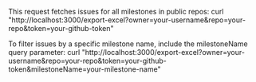 This request fetches issues for all milestones in public repos:
curl "http://localhost:3000/export-excel?owner=your-username&repo=your-repo&token=your-github-token"

To filter issues by a specific milestone name, include the milestoneName query parameter:
curl "http://localhost:3000/export-excel?owner=your-username&repo=your-repo&token=your-github-token&milestoneName=your-milestone-name"


